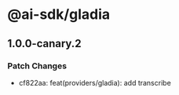 # @ai-sdk/gladia

## 1.0.0-canary.2

### Patch Changes

- cf822aa: feat(providers/gladia): add transcribe
